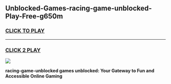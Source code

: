 
## Unblocked-Games-racing-game-unblocked-Play-Free-g650m
<h3>
<a href="https://premium76.site?title=racing-game-unblocked&ref=24M">CLICK TO PLAY</a></h3>
<hr>

<h3>
<a href="https://premium76.site?title=racing-game-unblocked&ref=24M">CLICK 2 PLAY</a>
  
</h3>

<a href="https://premium76.site?title=racing-game-unblocked&ref=24M"><img src="https://clearcache.store/games.png"></a>


**racing-game-unblocked games unblocked: Your Gateway to Fun and Accessible Online Gaming**
